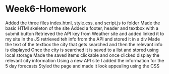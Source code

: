 # Week6-Homework
Added the three files index.html, style.css, and script.js to folder
Made the basic HTMl skeleton of the site 
Added a footer, header and textbox with a submit button
Retrieved the API key from Weather site and added linked it to my site
In the JS retrieved teh info from the API and stored it in a div
Made the text of the textbox the city that gets searched and then the relevant info is displayed
Once the city is searched it is saved to a list and stored using local storage
Made the saved items clickable and once clicked display the relevant city information
Using a new API site I added the information for the 5 day forecasts 
Styled the page and made it look appealing using the CSS
